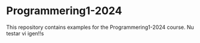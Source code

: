 # Programmering1-2024 
This repository contains examples for the Programmering1-2024 course.
Nu testar vi igen!!s

